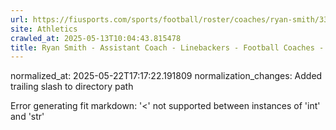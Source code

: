 ```yaml
---
url: https://fiusports.com/sports/football/roster/coaches/ryan-smith/3343/
site: Athletics
crawled_at: 2025-05-13T10:04:43.815478
title: Ryan Smith - Assistant Coach - Linebackers - Football Coaches - FIU Athletics
---
```

normalized_at: 2025-05-22T17:17:22.191809
normalization_changes: Added trailing slash to directory path

Error generating fit markdown: '<' not supported between instances of 'int' and 'str'